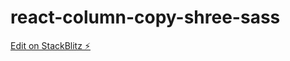 # react-column-copy-shree-sass

[Edit on StackBlitz ⚡️](https://stackblitz.com/edit/react-column-copy-shree-sass)